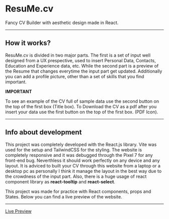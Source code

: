 # ResuMe.cv
Fancy CV Builder with aesthetic design made in React.

___

## How it works?
ResuMe.cv is divided in two major parts.
The first is a set of input well designed from a UX prespective, used to
insert Personal Data, Contacts, Education and Experience data, etc.
While the second part is a preview of the Resume that changes everytime the input part
get updated. 
Additionally you can add a profile picture, other than a set of skills that you find important.




**IMPORTANT**


To see an example of the CV full of sample data use the second button on the top of the first box (Title box).
To Download the CV as a pdf after you insert your data use the first button on the top of the first box. (PDF Icon).

___

## Info about development
This project was completely developed with the React.js library.
Vite was used for the setup and TailwindCSS for the styling.
The website is completely responsive and it was debugged through the Pixel 7 for any front-end bug.
Neverthless it should work perfectly on any device and any layout.
It is adviced to built your CV through this website from a laptop or a desktop pc as personally
I think it manage the layout in the best way due to the crowdness of the input part.
Also, there is a huge usage of react component library as **react-tooltip** and **react-select**.


This project was made for practice with React components, props and States.
Below  you can find a live preview of the website.

___

[Live Preview](https://main--resumecvsm.netlify.app/)
